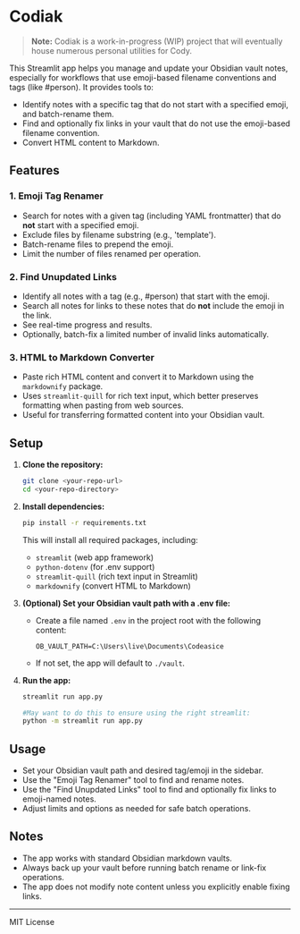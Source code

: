 # Codiak

> **Note:** Codiak is a work-in-progress (WIP) project that will eventually house numerous personal utilities for Cody.

This Streamlit app helps you manage and update your Obsidian vault notes, especially for workflows that use emoji-based filename conventions and tags (like #person). It provides tools to:

- Identify notes with a specific tag that do not start with a specified emoji, and batch-rename them.
- Find and optionally fix links in your vault that do not use the emoji-based filename convention.
- Convert HTML content to Markdown.

## Features

### 1. Emoji Tag Renamer
- Search for notes with a given tag (including YAML frontmatter) that do **not** start with a specified emoji.
- Exclude files by filename substring (e.g., 'template').
- Batch-rename files to prepend the emoji.
- Limit the number of files renamed per operation.

### 2. Find Unupdated Links
- Identify all notes with a tag (e.g., #person) that start with the emoji.
- Search all notes for links to these notes that do **not** include the emoji in the link.
- See real-time progress and results.
- Optionally, batch-fix a limited number of invalid links automatically.

### 3. HTML to Markdown Converter
- Paste rich HTML content and convert it to Markdown using the `markdownify` package.
- Uses `streamlit-quill` for rich text input, which better preserves formatting when pasting from web sources.
- Useful for transferring formatted content into your Obsidian vault.

## Setup

1. **Clone the repository:**
   ```sh
   git clone <your-repo-url>
   cd <your-repo-directory>
   ```
2. **Install dependencies:**
   ```sh
   pip install -r requirements.txt
   ```

   This will install all required packages, including:
   - `streamlit` (web app framework)
   - `python-dotenv` (for .env support)
   - `streamlit-quill` (rich text input in Streamlit)
   - `markdownify` (convert HTML to Markdown)
3. **(Optional) Set your Obsidian vault path with a .env file:**
   - Create a file named `.env` in the project root with the following content:
     ```env
     OB_VAULT_PATH=C:\Users\live\Documents\Codeasice
     ```
   - If not set, the app will default to `./vault`.
4. **Run the app:**
   ```sh
   streamlit run app.py

   #May want to do this to ensure using the right streamlit:
   python -m streamlit run app.py
   ```

## Usage
- Set your Obsidian vault path and desired tag/emoji in the sidebar.
- Use the "Emoji Tag Renamer" tool to find and rename notes.
- Use the "Find Unupdated Links" tool to find and optionally fix links to emoji-named notes.
- Adjust limits and options as needed for safe batch operations.

## Notes
- The app works with standard Obsidian markdown vaults.
- Always back up your vault before running batch rename or link-fix operations.
- The app does not modify note content unless you explicitly enable fixing links.

---
MIT License